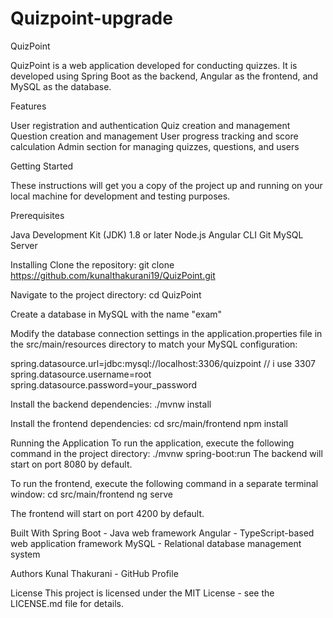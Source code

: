 # Quizpoint-upgrade
QuizPoint

QuizPoint is a web application developed for conducting quizzes. 
It is developed using Spring Boot as the backend, Angular as the frontend, and MySQL as the database.


Features

User registration and authentication
Quiz creation and management
Question creation and management
User progress tracking and score calculation
Admin section for managing quizzes, questions, and users


Getting Started

These instructions will get you a copy of the project up and running on your local machine for development and testing purposes.


Prerequisites

Java Development Kit (JDK) 1.8 or later
Node.js
Angular CLI
Git
MySQL Server


Installing
Clone the repository:
git clone https://github.com/kunalthakurani19/QuizPoint.git


Navigate to the project directory:
cd QuizPoint

Create a database in MySQL with the name "exam"

Modify the database connection settings in the application.properties file in the src/main/resources directory to match your MySQL configuration:

spring.datasource.url=jdbc:mysql://localhost:3306/quizpoint // i use 3307
spring.datasource.username=root
spring.datasource.password=your_password


Install the backend dependencies:
./mvnw install

Install the frontend dependencies:
cd src/main/frontend
npm install


Running the Application
To run the application, execute the following command in the project directory:
./mvnw spring-boot:run
The backend will start on port 8080 by default.

To run the frontend, execute the following command in a separate terminal window:
cd src/main/frontend
ng serve

The frontend will start on port 4200 by default.

Built With
Spring Boot - Java web framework
Angular - TypeScript-based web application framework
MySQL - Relational database management system

Authors
Kunal Thakurani - GitHub Profile

License
This project is licensed under the MIT License - see the LICENSE.md file for details.

